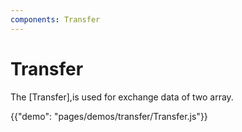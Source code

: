 ```yaml
---
components: Transfer
---
```


# Transfer

The [Transfer],is used for exchange data of two array.

{{"demo": "pages/demos/transfer/Transfer.js"}}
